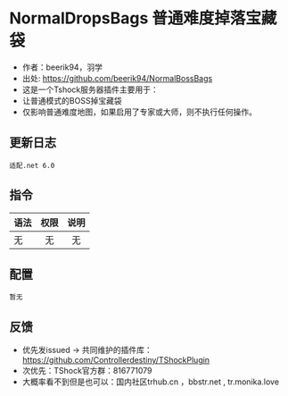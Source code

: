 # NormalDropsBags 普通难度掉落宝藏袋

- 作者：beerik94，羽学  
- 出处: https://github.com/beerik94/NormalBossBags  
- 这是一个Tshock服务器插件主要用于：  
- 让普通模式的BOSS掉宝藏袋  
- 仅影响普通难度地图，如果启用了专家或大师，则不执行任何操作。  

## 更新日志

```
适配.net 6.0
```
## 指令

| 语法           |        权限         |   说明   |
| -------------- | :-----------------: | :------: |
| 无 | 无   | 无|

## 配置

```
暂无
```
## 反馈
- 优先发issued -> 共同维护的插件库：https://github.com/Controllerdestiny/TShockPlugin
- 次优先：TShock官方群：816771079
- 大概率看不到但是也可以：国内社区trhub.cn ，bbstr.net , tr.monika.love